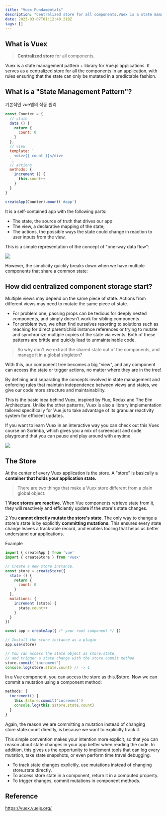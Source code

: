 ```yaml
---
title: "Vuex Fundamentals"
description: "Centralized store for all components.Vuex is a state management pattern + library for Vue.js applications. It serves as a centralized store for all th"
date: 2023-03-07T01:12:40.218Z
tags: []
---
```

## What is Vuex
> **Centralized store** for all components.

Vuex is a state management pattern + library for Vue.js applications. It serves as a centralized store for all the components in an application, with rules ensuring that the state can only be mutated in a predictable fashion.


## What is a "State Management Pattern"?

기본적인 vue앱의 작동 원리
```js
const Counter = {
  // state
  data () {
    return {
      count: 0
    }
  },
  // view
  template: `
    <div>{{ count }}</div>
  `,
  // actions
  methods: {
    increment () {
      this.count++
    }
  }
}

createApp(Counter).mount('#app')
```

It is a self-contained app with the following parts:
- The state, the source of truth that drives our app
- The view, a declarative mapping of the state;
- The actions, the possible ways the state could change in reaction to user inputs from the view.

This is a simple representation of the concept of "one-way data flow":

![](/velogimages/65502f0a-e48c-44cb-97fe-e2a3dcf07485-image.png)

However, the simplicity quickly breaks down when we have multiple components that share a common state:

## How did centralized component storage start?

Multiple views may depend on the same piece of state.
Actions from different views may need to mutate the same piece of state.

- For problem one, passing props can be tedious for deeply nested components, and simply doesn't work for sibling components. 
- For problem two, we often find ourselves resorting to solutions such as reaching for direct parent/child instance references or trying to mutate and synchronize multiple copies of the state via events. 
Both of these patterns are brittle and quickly lead to unmaintainable code.

> So why don't we extract the shared state out of the components, and manage it in a global singleton? 

With this, our component tree becomes a big "view", and any component can access the state or trigger actions, no matter where they are in the tree!

By defining and separating the concepts involved in state management and enforcing rules that maintain independence between views and states, we give our code more structure and maintainability.

This is the basic idea behind Vuex, inspired by Flux, Redux and The Elm Architecture. Unlike the other patterns, Vuex is also a library implementation tailored specifically for Vue.js to take advantage of its granular reactivity system for efficient updates.

If you want to learn Vuex in an interactive way you can check out this Vuex course on Scrimba, which gives you a mix of screencast and code playground that you can pause and play around with anytime.

![](/velogimages/48e43920-2561-4410-a11d-d8f6142cbfdf-image.png)

## The Store
At the center of every Vuex application is the store. A "store" is basically a **container that holds your application state.** 

> There are two things that make a Vuex store different from a plain global object:

1 **Vuex stores are reactive.** 
When Vue components retrieve state from it, they will reactively and efficiently update if the store's state changes.

2 You **cannot directly mutate the store's state**. The only way to change a store's state is by explicitly **committing mutations**. This ensures every state change leaves a track-able record, and enables tooling that helps us better understand our applications.

Example
``` js
import { createApp } from 'vue'
import { createStore } from 'vuex'

// Create a new store instance.
const store = createStore({
  state () {
    return {
      count: 0
    }
  },
  mutations: {
    increment (state) {
      state.count++
    }
  }
})

const app = createApp({ /* your root component */ })

// Install the store instance as a plugin
app.use(store)

// You can access the state object as store.state, 
// and trigger a state change with the store.commit method
store.commit('increment')
console.log(store.state.count) // -> 1
```

In a Vue component, you can access the store as this.$store. Now we can commit a mutation using a component method:
```js
methods: {
  increment() {
    this.$store.commit('increment')
    console.log(this.$store.state.count)
  }
}
```
Again, the reason we are committing a mutation instead of changing store.state.count directly, is because we want to explicitly track it. 

This simple convention makes your intention more explicit, so that you can reason about state changes in your app better when reading the code. In addition, this gives us the opportunity to implement tools that can log every mutation, take state snapshots, or even perform time travel debugging.

- To track state changes explicitly, use mutations instead of changing store.state directly.
- To access store state in a component, return it in a computed property.
- To trigger changes, commit mutations in component methods.


## Reference
https://vuex.vuejs.org/